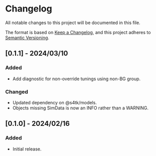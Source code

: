 # Changelog

All notable changes to this project will be documented in this file.

The format is based on [Keep a Changelog](https://keepachangelog.com/en/1.0.0/),
and this project adheres to [Semantic Versioning](https://semver.org/spec/v2.0.0.html).

## [0.1.1] - 2024/03/10
### Added
- Add diagnostic for non-override tunings using non-BG group.
### Changed
- Updated dependency on @s4tk/models.
- Objects missing SimData is now an INFO rather than a WARNING.

## [0.1.0] - 2024/02/16
### Added
- Initial release.
